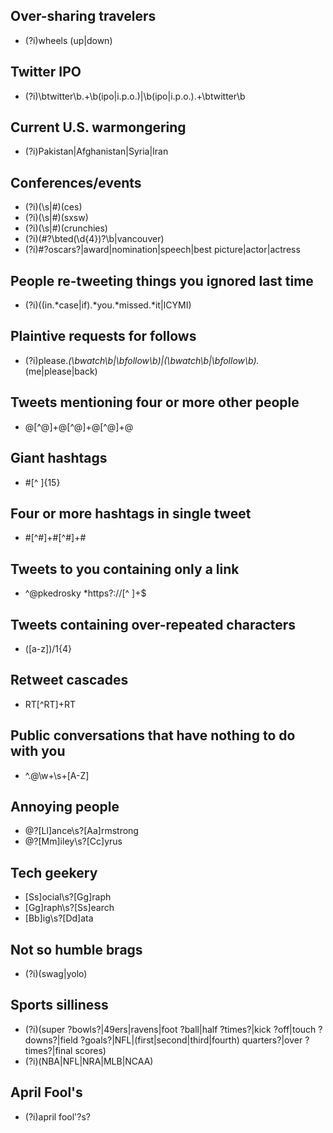 Over-sharing travelers
--------------
- (?i)wheels (up|down)


Twitter IPO
--------------
- (?i)\btwitter\b.+\b(ipo|i\.p\.o\.)|\b(ipo|i\.p\.o\.).+\btwitter\b

Current U.S. warmongering
--------------
- (?i)Pakistan|Afghanistan|Syria|Iran

Conferences/events
-----------------------------------
- (?i)(\s|#)(ces)
- (?i)(\s|#)(sxsw)
- (?i)(\s|#)(crunchies)
- (?i)(#?\bted(\d{4})?\b|vancouver)
- (?i)#?oscars?|award|nomination|speech|best picture|actor|actress

People re-tweeting things you ignored last time
-------------
- (?i)((in.*case|if).*you.*missed.*it|ICYMI)

Plaintive requests for follows
-------------
- (?i)please.*(\bwatch\b|\bfollow\b)|(\bwatch\b|\bfollow\b).*(me|please|back)

Tweets mentioning four or more other people
-------------
- @[^@]+@[^@]+@[^@]+@

Giant hashtags
-------------
- #[^ ]{15}

Four or more hashtags in single tweet
-------------
- #[^#]+#[^#]+#

Tweets to you containing only a link
--------------
- ^@pkedrosky *https?://[^ ]+$

Tweets containing over-repeated characters
-------------
- ([a-z])/1{4}

Retweet cascades
-------------
- RT[^RT]+RT

Public conversations that have nothing to do with you
-------------
- ^\.@\w+\s+[A-Z]

Annoying people
-------------
- @?[Ll]ance\s?[Aa]rmstrong
- @?[Mm]iley\s?[Cc]yrus

Tech geekery
-------------
- [Ss]ocial\s?[Gg]raph
- [Gg]raph\s?[Ss]earch 
- [Bb]ig\s?[Dd]ata

Not so humble brags
---------------
- (?i)(swag|yolo)

Sports silliness
-------------
- (?i)(super ?bowls?|49ers|ravens|foot ?ball|half ?times?|kick ?off|touch ?downs?|field ?goals?|NFL|(first|second|third|fourth) quarters?|over ?times?|final scores)
- (?i)(NBA|NFL|NRA|MLB|NCAA)

April Fool's
-------------
- (?i)april fool'?s?



